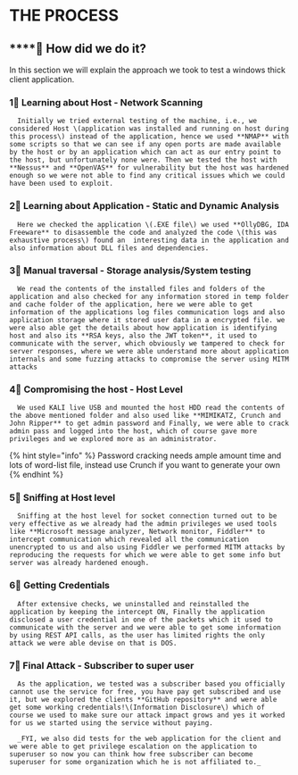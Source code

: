 # THE PROCESS

## \*\*\*\*🎯 **How did we do it?**

In this section we will explain the approach we took to test a windows thick client application.

###  1⃣ Learning about Host - Network Scanning

      Initially we tried external testing of the machine, i.e., we considered Host \(application was installed and running on host during this process\) instead of the application, hence we used **NMAP** with some scripts so that we can see if any open ports are made available by the host or by an application which can act as our entry point to the host, but unfortunately none were. Then we tested the host with **Nessus** and **OpenVAS** for vulnerability but the host was hardened enough so we were not able to find any critical issues which we could have been used to exploit.

### 2⃣ Learning about Application - Static and Dynamic Analysis

      Here we checked the application \(.EXE file\) we used **OllyDBG, IDA Freeware** to disassemble the code and analyzed the code \(this was exhaustive process\) found an  interesting data in the application and also information about DLL files and dependencies.

### 3⃣ Manual traversal - Storage analysis/System testing

      We read the contents of the installed files and folders of the application and also checked for any information stored in temp folder and cache folder of the application, here we were able to get information of the applications log files communication logs and also application storage where it stored user data in a encrypted file. we were also able get the details about how application is identifying host and also its **RSA keys, also the JWT token**, it used to communicate with the server, which obviously we tampered to check for server responses, where we were able understand more about application internals and some fuzzing attacks to compromise the server using MITM attacks

### 4⃣ Compromising the host - Host Level

      We used KALI live USB and mounted the host HDD read the contents of the above mentioned folder and also used like **MIMIKATZ, Crunch and John Ripper** to get admin password and Finally, we were able to crack admin pass and logged into the host, which of course gave more privileges and we explored more as an administrator.

{% hint style="info" %}
Password cracking needs ample amount time and lots of word-list file, instead use Crunch if you want to generate your own
{% endhint %}

### 5⃣ Sniffing at Host level

      Sniffing at the host level for socket connection turned out to be very effective as we already had the admin privileges we used tools like **Microsoft message analyzer, Network monitor, Fiddler** to intercept communication which revealed all the communication unencrypted to us and also using Fiddler we performed MITM attacks by reproducing the requests for which we were able to get some info but server was already hardened enough.

### 6⃣ Getting Credentials

      After extensive checks, we uninstalled and reinstalled the application by keeping the intercept ON, Finally the application disclosed a user credential in one of the packets which it used to communicate with the server and we were able to get some information by using REST API calls, as the user has limited rights the only attack we were able devise on that is DOS.

### 7⃣ Final Attack - Subscriber to super user

      As the application, we tested was a subscriber based you officially cannot use the service for free, you have pay get subscribed and use it, but we explored the clients **GitHub repository** and were able get some working credentials!\(Information Disclosure\) which of course we used to make sure our attack impact grows and yes it worked for us we started using the service without paying.

      _FYI, we also did tests for the web application for the client and we were able to get privilege escalation on the application to superuser so now you can think how free subscriber can become superuser for some organization which he is not affiliated to._

